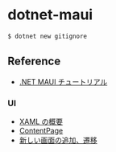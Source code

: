 # dotnet-maui

```bash
$ dotnet new gitignore
```

## Reference
- [.NET MAUI チュートリアル](https://dotnet.microsoft.com/ja-jp/learn/maui/first-app-tutorial/intro)

### UI
- [XAML の概要](https://learn.microsoft.com/ja-jp/dotnet/maui/xaml/fundamentals/get-started)
- [ContentPage](https://learn.microsoft.com/ja-jp/dotnet/maui/user-interface/pages/contentpage)
- [新しい画面の追加、遷移](https://ji0vwl.net/index.php/2022/08/16/3426/)